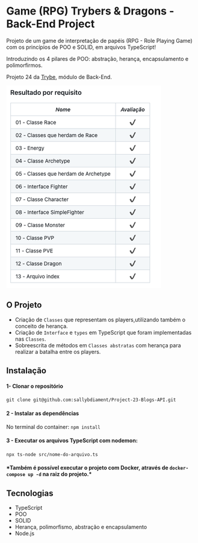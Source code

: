 # Game (RPG) Trybers & Dragons - Back-End Project

Projeto de um game de interpretação de papéis (RPG - Role Playing Game) com os princípios de POO e SOLID, em arquivos TypeScript!

Introduzindo os 4 pilares de POO: abstração, herança, encapsulamento e polimorfirmos. 

Projeto 24 da [Trybe](https://wwww.betrybe.com), módulo de Back-End.

![Os 13 requisistos do projeto foram realizados com sucesso](/results.png)
## O Projeto

* Criação de `Classes` que representam os players,utilizando também o conceito de herança.
* Criação de `Interface` e `types` em TypeScript que foram implementadas nas `Classes`.
* Sobreescrita de métodos em `Classes abstratas` com herança para realizar a batalha entre os players.

## Instalação 

#### 1- Clonar o repositório

```git clone git@github.com:sallybdiament/Project-23-Blogs-API.git```
#### 2 - Instalar as dependências

No terminal do container: ```npm install```

#### 3 - Executar os arquivos TypeScript com nodemon:

```npx ts-node src/nome-do-arquivo.ts```

#### \*Também é possível executar o projeto com Docker, através de ```docker-compose up -d``` na raiz do projeto.\*

## Tecnologias
- TypeScript
- POO
- SOLID
- Herança, polimorfismo, abstração e encapsulamento
- Node.js